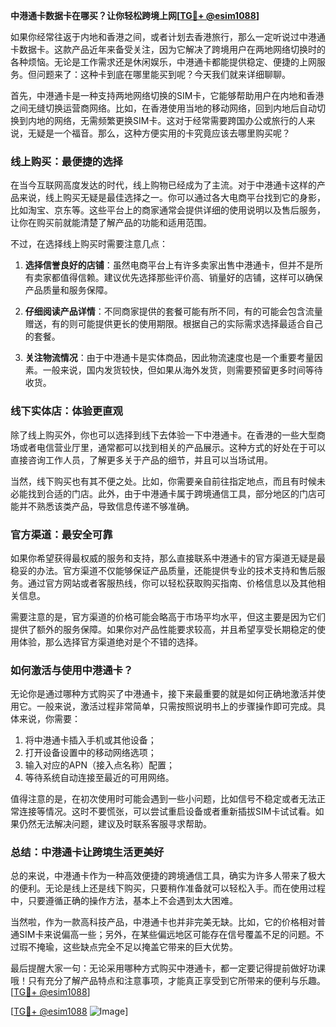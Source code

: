 **中港通卡数据卡在哪买？让你轻松跨境上网[[TG💪+ @esim1088](https://t.me/s/esim1088)]**

如果你经常往返于内地和香港之间，或者计划去香港旅行，那么一定听说过中港通卡数据卡。这款产品近年来备受关注，因为它解决了跨境用户在两地网络切换时的各种烦恼。无论是工作需求还是休闲娱乐，中港通卡都能提供稳定、便捷的上网服务。但问题来了：这种卡到底在哪里能买到呢？今天我们就来详细聊聊。

首先，中港通卡是一种支持两地网络切换的SIM卡，它能够帮助用户在内地和香港之间无缝切换运营商网络。比如，在香港使用当地的移动网络，回到内地后自动切换到内地的网络，无需频繁更换SIM卡。这对于经常需要跨国办公或旅行的人来说，无疑是一个福音。那么，这种方便实用的卡究竟应该去哪里购买呢？

### **线上购买：最便捷的选择**

在当今互联网高度发达的时代，线上购物已经成为了主流。对于中港通卡这样的产品来说，线上购买无疑是最佳选择之一。你可以通过各大电商平台找到它的身影，比如淘宝、京东等。这些平台上的商家通常会提供详细的使用说明以及售后服务，让你在购买前就能清楚了解产品的功能和适用范围。

不过，在选择线上购买时需要注意几点：

1. **选择信誉良好的店铺**：虽然电商平台上有许多卖家出售中港通卡，但并不是所有卖家都值得信赖。建议优先选择那些评价高、销量好的店铺，这样可以确保产品质量和服务保障。
   
2. **仔细阅读产品详情**：不同商家提供的套餐可能有所不同，有的可能会包含流量赠送，有的则可能提供更长的使用期限。根据自己的实际需求选择最适合自己的套餐。

3. **关注物流情况**：由于中港通卡是实体商品，因此物流速度也是一个重要考量因素。一般来说，国内发货较快，但如果从海外发货，则需要预留更多时间等待收货。

### **线下实体店：体验更直观**

除了线上购买外，你也可以选择到线下去体验一下中港通卡。在香港的一些大型商场或者电信营业厅里，通常都可以找到相关的产品展示。这种方式的好处在于可以直接咨询工作人员，了解更多关于产品的细节，并且可以当场试用。

当然，线下购买也有其不便之处。比如，你需要亲自前往指定地点，而且有时候未必能找到合适的门店。此外，由于中港通卡属于跨境通信工具，部分地区的门店可能并不熟悉该类产品，导致信息传递不够准确。

### **官方渠道：最安全可靠**

如果你希望获得最权威的服务和支持，那么直接联系中港通卡的官方渠道无疑是最稳妥的办法。官方渠道不仅能够保证产品质量，还能提供专业的技术支持和售后服务。通过官方网站或者客服热线，你可以轻松获取购买指南、价格信息以及其他相关信息。

需要注意的是，官方渠道的价格可能会略高于市场平均水平，但这主要是因为它们提供了额外的服务保障。如果你对产品性能要求较高，并且希望享受长期稳定的使用体验，那么选择官方渠道绝对是个不错的选择。

### **如何激活与使用中港通卡？**

无论你是通过哪种方式购买了中港通卡，接下来最重要的就是如何正确地激活并使用它。一般来说，激活过程非常简单，只需按照说明书上的步骤操作即可完成。具体来说，你需要：

1. 将中港通卡插入手机或其他设备；
2. 打开设备设置中的移动网络选项；
3. 输入对应的APN（接入点名称）配置；
4. 等待系统自动连接至最近的可用网络。

值得注意的是，在初次使用时可能会遇到一些小问题，比如信号不稳定或者无法正常连接等情况。这时不要慌张，可以尝试重启设备或者重新插拔SIM卡试试看。如果仍然无法解决问题，建议及时联系客服寻求帮助。

### **总结：中港通卡让跨境生活更美好**

总的来说，中港通卡作为一种高效便捷的跨境通信工具，确实为许多人带来了极大的便利。无论是线上还是线下购买，只要稍作准备就可以轻松入手。而在使用过程中，只要遵循正确的操作方法，基本上不会遇到太大困难。

当然啦，作为一款高科技产品，中港通卡也并非完美无缺。比如，它的价格相对普通SIM卡来说偏高一些；另外，在某些偏远地区可能存在信号覆盖不足的问题。不过瑕不掩瑜，这些缺点完全不足以掩盖它带来的巨大优势。

最后提醒大家一句：无论采用哪种方式购买中港通卡，都一定要记得提前做好功课哦！只有充分了解产品特点和注意事项，才能真正享受到它所带来的便利与乐趣。[[TG💪+ @esim1088](https://t.me/s/esim1088)]

[[TG💪+ @esim1088](https://t.me/s/esim1088) ![Image](https://i.postimg.cc/4NQfJmqS/Snipaste-2025-05-13-00-14-12.png)]
